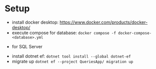 # Setup

- install docker desktop: https://www.docker.com/products/docker-desktop/
- execute compose for database: `docker compose -f docker-compose-<database>.yml`

* for SQL Server
- install dotnet ef: `dotnet tool install --global dotnet-ef`
- migrate up `dotnet ef --project QueriesApp/ migration up`